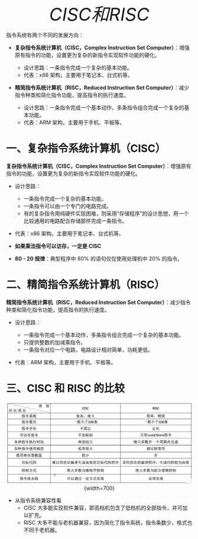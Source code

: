 <font size = 9>$$CISC 和 RISC$$</font>



指令系统有两个不同的发展方向：
- **复杂指令系统计算机（CISC，Complex Instruction Set Computer）**：增强原有指令的功能，设置更为复杂的新指令实现软件功能的硬化。
  - 设计思路：一条指令完成一个复杂的基本功能。
  - 代表：x86 架构，主要用于笔记本、台式机等。

- **精简指令系统计算机（RISC，Reduced Instruction Set Computer）**：减少指令种类和简化指令功能，提高指令的执行速度。
  - 设计思路：一条指令完成一个基本动作，多条指令组合完成一个复杂的基本功能。
  - 代表：ARM 架构，主要用于手机、平板等。


# 一、复杂指令系统计算机（CISC）

**复杂指令系统计算机（CISC，Complex Instruction Set Computer）**：增强原有指令的功能，设置更为复杂的新指令实现软件功能的硬化。

- 设计思路：
  - 一条指令完成一个复杂的基本功能。
  - 一条指令可以由一个专门的电路完成。
  - 有的复杂指令用纯硬件实现困难，则采用“存储程序”的设计思想，用一个比较通用的电路配合存储部件完成一条指令。

- 代表：x86 架构，主要用于笔记本、台式机等。

- **如果乘法指令可以访存，一定是 CISC**

- **80 - 20 规律**：典型程序中 $80\%$ 的语句仅仅使用处理机中 $20 \%$ 的指令。





# 二、精简指令系统计算机（RISC）

**精简指令系统计算机（RISC，Reduced Instruction Set Computer）**：减少指令种类和简化指令功能，提高指令的执行速度。

- 设计思路：
  - 一条指令完成一个基本动作，多条指令组合完成一个复杂的基本功能。
  - 只提供整数的加减乘指令。
  - 一条指令对应一个电路，电路设计相对简单，功耗更低。

- 代表：ARM 架构，主要用于手机、平板等。





# 三、CISC 和 RISC 的比较

<div align=center>

![](./图片/CISC和RISC的区别.png){width=700}
</div>

- 从指令系统兼容性看
  - CISC 大多能实现软件兼容，即高档机包含了低档机的全部指令，并可加以扩充。
  - RISC 大多不能与老机器兼容，因为简化了指令系统，指令条数少，格式也不同于老机器。